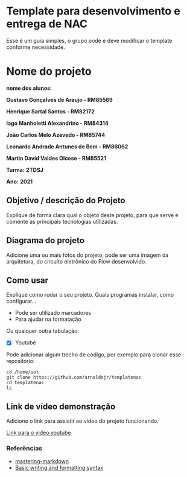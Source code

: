 # Template para desenvolvimento e entrega de NAC

Esse é um guia simples, o grupo pode e deve modificar o template conforme necessidade. 

# Nome do projeto

**nome dos alunos:** 

**Gustavo Gonçalves de Araujo - RM85569** 

**Henrique Sartal Santos - RM82172** 

**Iago Manholetti Alexandrino - RM84314**

**João Carlos Melo Azevedo - RM85744** 


**Leonardo Andrade Antunes de Bem - RM86062** 

**Martin David Valdes Olcese - RM85521**

**Turma:**
**2TDSJ**

**Ano:**
**2021**

## Objetivo / descrição do Projeto

Explique de forma clara qual o objeto deste projeto, para que serve e comente as principais tecnologias utilizadas. 

## Diagrama do projeto

Adicione uma ou mais fotos do projeto, pode ser uma imagem da arquitetura, do circuito eletrônico do Flow desenvolvido. 


## Como usar 

Explique como rodar o seu projeto. Quais programas instalar, como configurar... 

* Pode ser utilizado marcadores
* Para ajudar na formatação

Ou qualquer outra tabulação:

- [x] Youtube

Pode adicionar algum trecho de código, por exemplo para clonar esse repositório:

    cd /home/iot
    git clone https://github.com/arnaldojr/templatenac
    cd templatenac
    ls


## Link de vídeo demonstração

Adicione o link para assistir ao vídeo do projeto funcionando.

[Link para o video youtube]()


### Referências 

* [mastering-markdown](https://guides.github.com/features/mastering-markdown/)
* [Basic writing and formatting syntax](https://docs.github.com/en/github/writing-on-github/getting-started-with-writing-and-formatting-on-github/basic-writing-and-formatting-syntax)
